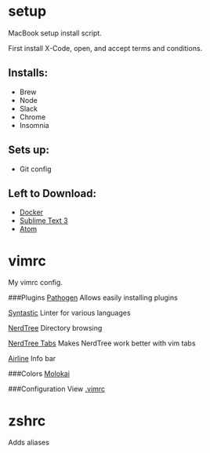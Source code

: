 # setup
MacBook setup install script.

First install X-Code, open, and accept terms and conditions.

## Installs:
- Brew
- Node
- Slack
- Chrome
- Insomnia
## Sets up:
- Git config

## Left to Download:
- [Docker](https://download.docker.com/mac/stable/Docker.dmg)
- [Sublime Text 3](https://download.sublimetext.com/Sublime%20Text%20Build%203143.dmg)
- [Atom](https://atom.io/download/mac)

# vimrc
My vimrc config.

###Plugins
[Pathogen](https://github.com/tpope/vim-pathogen)
Allows easily installing plugins

[Syntastic](https://github.com/scrooloose/syntastic)
Linter for various languages

[NerdTree](http://www.vim.org/scripts/script.php?script_id=1658)
Directory browsing

[NerdTree Tabs](https://github.com/jistr/vim-nerdtree-tabs)
Makes NerdTree work better with vim tabs

[Airline](https://github.com/vim-airline/vim-airline)
Info bar

###Colors
[Molokai](http://www.vim.org/scripts/script.php?script_id=2340)

###Configuration
View [.vimrc](https://github.com/brettcelestre/vim-config/blob/master/.vimrc)

# zshrc
Adds aliases
